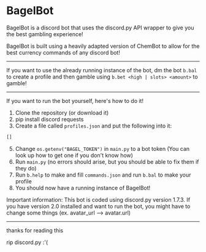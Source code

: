 # BagelBot

BagelBot is a discord bot that uses the discord.py API wrapper to give you the best gambling experience!

BagelBot is built using a heavily adapted version of ChemBot to allow for the best currency commands of any discord bot!

----------------------------------

If you want to use the already running instance of the bot, dm the bot `b.bal` to create a profile and then gamble using `b.bet <high | slots> <amount>` to gamble!

----------------------------------

If you want to run the bot yourself, here's how to do it!

1. Clone the repository (or download it)
2. pip install discord requests
3. Create a file called `profiles.json` and put the following into it:
```js
[]
```
5. Change `os.getenv("BAGEL_TOKEN")` in `main.py` to a bot token (You can look up how to get one if you don't know how)
6. Run `main.py` (no errors should arise, but you should be able to fix them if they do)
7. Run `b.help` to make and fill `commands.json` and run `b.bal` to make your profile
8. You should now have a running instance of BagelBot!

Important information: This bot is coded using discord.py version 1.7.3. If you have version 2.0 installed and want to run the bot, you might have to change some things (ex. avatar_url --> avatar.url)

-----------------------------------

thanks for reading this

rip discord.py :'(

[1]: https://img.shields.io/discord/881023409872597062?label=Join%20the%20Community%20Server%21&style=plastic
[2]: https://discord.gg/QtWafAvr
